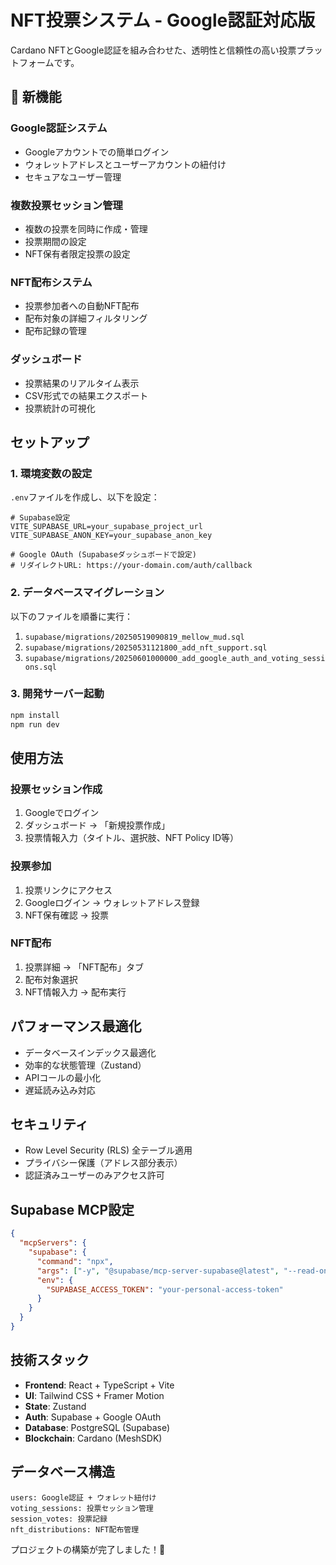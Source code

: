 # NFT投票システム - Google認証対応版

Cardano NFTとGoogle認証を組み合わせた、透明性と信頼性の高い投票プラットフォームです。

## 🚀 新機能

### Google認証システム
- Googleアカウントでの簡単ログイン
- ウォレットアドレスとユーザーアカウントの紐付け
- セキュアなユーザー管理

### 複数投票セッション管理
- 複数の投票を同時に作成・管理
- 投票期間の設定
- NFT保有者限定投票の設定

### NFT配布システム
- 投票参加者への自動NFT配布
- 配布対象の詳細フィルタリング
- 配布記録の管理

### ダッシュボード
- 投票結果のリアルタイム表示
- CSV形式での結果エクスポート
- 投票統計の可視化

## セットアップ

### 1. 環境変数の設定

`.env`ファイルを作成し、以下を設定：

```env
# Supabase設定
VITE_SUPABASE_URL=your_supabase_project_url
VITE_SUPABASE_ANON_KEY=your_supabase_anon_key

# Google OAuth (Supabaseダッシュボードで設定)
# リダイレクトURL: https://your-domain.com/auth/callback
```

### 2. データベースマイグレーション

以下のファイルを順番に実行：
1. `supabase/migrations/20250519090819_mellow_mud.sql`
2. `supabase/migrations/20250531121800_add_nft_support.sql`
3. `supabase/migrations/20250601000000_add_google_auth_and_voting_sessions.sql`

### 3. 開発サーバー起動

```bash
npm install
npm run dev
```

## 使用方法

### 投票セッション作成
1. Googleでログイン
2. ダッシュボード → 「新規投票作成」
3. 投票情報入力（タイトル、選択肢、NFT Policy ID等）

### 投票参加
1. 投票リンクにアクセス
2. Googleログイン → ウォレットアドレス登録
3. NFT保有確認 → 投票

### NFT配布
1. 投票詳細 → 「NFT配布」タブ
2. 配布対象選択
3. NFT情報入力 → 配布実行

## パフォーマンス最適化

- データベースインデックス最適化
- 効率的な状態管理（Zustand）
- APIコールの最小化
- 遅延読み込み対応

## セキュリティ

- Row Level Security (RLS) 全テーブル適用
- プライバシー保護（アドレス部分表示）
- 認証済みユーザーのみアクセス許可

## Supabase MCP設定

```json
{
  "mcpServers": {
    "supabase": {
      "command": "npx",
      "args": ["-y", "@supabase/mcp-server-supabase@latest", "--read-only"],
      "env": {
        "SUPABASE_ACCESS_TOKEN": "your-personal-access-token"
      }
    }
  }
}
```

## 技術スタック

- **Frontend**: React + TypeScript + Vite
- **UI**: Tailwind CSS + Framer Motion
- **State**: Zustand
- **Auth**: Supabase + Google OAuth
- **Database**: PostgreSQL (Supabase)
- **Blockchain**: Cardano (MeshSDK)

## データベース構造

```
users: Google認証 + ウォレット紐付け
voting_sessions: 投票セッション管理
session_votes: 投票記録
nft_distributions: NFT配布管理
```

プロジェクトの構築が完了しました！🎉